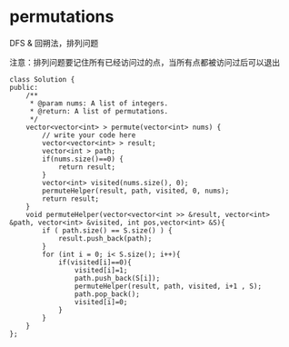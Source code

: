 # permutations

DFS & 回朔法，排列问题

注意：排列问题要记住所有已经访问过的点，当所有点都被访问过后可以退出


	class Solution {
	public:
	    /**
	     * @param nums: A list of integers.
	     * @return: A list of permutations.
	     */
	    vector<vector<int> > permute(vector<int> nums) {
	        // write your code here
	        vector<vector<int> > result;
	        vector<int > path;
	        if(nums.size()==0) {
	            return result;
	        }
	        vector<int> visited(nums.size(), 0);
	        permuteHelper(result, path, visited, 0, nums);
	        return result;
	    }
	    void permuteHelper(vector<vector<int >> &result, vector<int> &path, vector<int> &visited, int pos,vector<int> &S){
	        if ( path.size() == S.size() ) {
	            result.push_back(path);
	        }
	        for (int i = 0; i< S.size(); i++){
	            if(visited[i]==0){
	                visited[i]=1;
	                path.push_back(S[i]);
	                permuteHelper(result, path, visited, i+1 , S);
	                path.pop_back();
	                visited[i]=0;
	            }
	        }
	    }
	};

